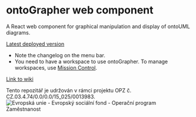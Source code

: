 # ontoGrapher web component

A React web component for graphical manipulation and display of ontoUML diagrams.

[Latest deployed version](https://ontographer.netlify.app/)
* Note the changelog on the menu bar.
* You need to have a workspace to use ontoGrapher. To manage workspaces, use [Mission Control](https://mission-control.netlify.app/).

[Link to wiki](https://github.com/opendata-mvcr/ontoGrapher/wiki)

Tento repozitář je udržován v rámci projektu OPZ č. CZ.03.4.74/0.0/0.0/15_025/0013983.
![Evropská unie - Evropský sociální fond - Operační program Zaměstnanost](https://data.gov.cz/images/ozp_logo_cz.jpg)
